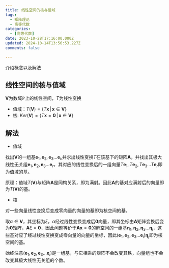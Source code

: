 ```yaml
---
title: 线性空间的核与值域
tags:
  - 矩阵理论
  - 高等代数
categories:
  - [高等代数]
date: 2023-10-28T17:16:00.000Z
updated: 2024-10-14T13:56:53.227Z
comments: false

---
```

介绍概念以及解法
<!--more-->
## 线性空间的核与值域

$\mathbf{V}$为数域$\mathbb{P}$上的线性空间，$T$为线性变换

+ 值域：$T(\mathbf{V}) = \{ T\mathbf{x} \,|\,\mathbf{x} \in\mathbf{V} \}$
+ 核: $Ker(\mathbf{V}) = \{T\mathbf{x}=\mathbf{0} \,|\, \mathbf{x} \in\mathbf{V} \}$

## 解法 

+ 值域

找出$\mathbf{V}$的一组基$\mathbf{e}_1, \mathbf{e}_2, \mathbf{e}_3\ldots\mathbf{e}_i$,并求出线性变换$T$在该基下的矩阵$\mathbf{A}$，并找出其极大线性无关组$\mathbf{e}_1, \mathbf{e}_2, \mathbf{e}_3\ldots\mathbf{e}_r$，其对应的线性变换后的一组向量$T\mathbf{e}_1, T\mathbf{e}_2, T\mathbf{e}_3\ldots T\mathbf{e}_r$即为值域的基。

原理：值域$T(\mathbf{V})$与矩阵$\mathbf{A}$是同构关系，即为满射。因此$\mathbf{A}$的基对应满射后的向量即为$T(\mathbf{V})$的基。

+ 核

对一些向量线性变换后变成零向量的向量的基即为核空间的基。

取$\alpha\in\mathbf{V}$，其坐标为$\xi$，$\alpha$经过线性变换变成后$\mathbf{0}$向量，即其坐标由$\mathbf{A}$矩阵变换后变为$\mathbf{0}$矩阵，$\mathbf{A}\xi=\mathbf{0}$，因此问题等价于$\mathbf{A}\mathbf{x}=\mathbf{0}$的解空间的一组基$\mathbf{\eta}_1, \mathbf{\eta}_2, \mathbf{\eta}_3\ldots\mathbf{\eta}_j$，这些基对应了经过线性变换变成零向量的向量的坐标，因此$(\mathbf{e}_1, \mathbf{e}_2, \mathbf{e}_3\ldots\mathbf{e}_i)\mathbf{\eta}_j$即为核空间的基。

始终注意$(\mathbf{e}_1, \mathbf{e}_2, \mathbf{e}_3\ldots\mathbf{e}_i)$是一组基，与它相乘的矩阵不会改变其秩，向量组也不会改变其极大线性无关组的个数。
